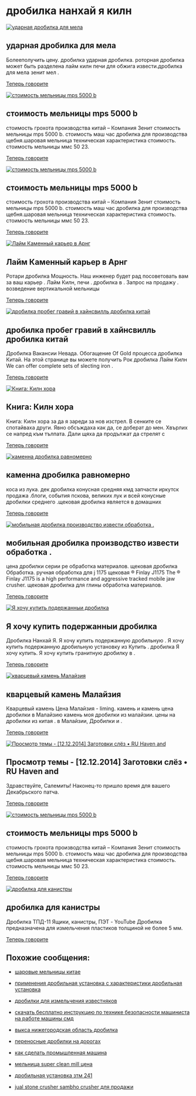 # дробилка нанхай я килн
<a href="https://mnn.zoosnet.net/LR/Chatpre.aspx?id=MNN94995150&p=https://consultis.com.pl/" target="_blank">![ударная дробилка для мела](https://github.com/millmachine/images/raw/main/469.jpg)</a>
## ударная дробилка для мела
Болееполучить цену. дробилка ударная дробилка. роторная дробилка может быть разделена лайм килн печи для обжига извести.дробилка для мела зенит мел .
<a href="https://mnn.zoosnet.net/LR/Chatpre.aspx?id=MNN94995150&p=https://consultis.com.pl/" target="_blank">Теперь говорите</a>
<a href="https://mnn.zoosnet.net/LR/Chatpre.aspx?id=MNN94995150&p=https://consultis.com.pl/" target="_blank">![стоимость мельницы mps 5000 b](https://github.com/millmachine/images/raw/main/68.jpg)</a>
## стоимость мельницы mps 5000 b
стоимость грохота производства китай – Компания Зенит стоимость мельницы mps 5000 b. стоимость маш час дробилка для производства щебня.шаровая мельница техническая характеристика стоимость. стоимость мельницы ммс 50 23.
<a href="https://mnn.zoosnet.net/LR/Chatpre.aspx?id=MNN94995150&p=https://consultis.com.pl/" target="_blank">Теперь говорите</a>
<a href="https://mnn.zoosnet.net/LR/Chatpre.aspx?id=MNN94995150&p=https://consultis.com.pl/" target="_blank">![стоимость мельницы mps 5000 b](https://github.com/millmachine/images/raw/main/322.jpg)</a>
## стоимость мельницы mps 5000 b
стоимость грохота производства китай – Компания Зенит стоимость мельницы mps 5000 b. стоимость маш час дробилка для производства щебня.шаровая мельница техническая характеристика стоимость. стоимость мельницы ммс 50 23.
<a href="https://mnn.zoosnet.net/LR/Chatpre.aspx?id=MNN94995150&p=https://consultis.com.pl/" target="_blank">Теперь говорите</a>
<a href="https://mnn.zoosnet.net/LR/Chatpre.aspx?id=MNN94995150&p=https://consultis.com.pl/" target="_blank">![Лайм Каменный карьер в Арнг](https://github.com/millmachine/images/raw/main/233.jpg)</a>
## Лайм Каменный карьер в Арнг
Ротари дробилка Мощность. Наш инженер будет рад посоветовать вам за ваш карьер . Лайм Килн, печи . дробилка в . Запрос на продажу . возведение вертикальной мельницы 
<a href="https://mnn.zoosnet.net/LR/Chatpre.aspx?id=MNN94995150&p=https://consultis.com.pl/" target="_blank">Теперь говорите</a>
<a href="https://mnn.zoosnet.net/LR/Chatpre.aspx?id=MNN94995150&p=https://consultis.com.pl/" target="_blank">![дробилка пробег гравий в хайнсвилль дробилка китай](https://github.com/millmachine/images/raw/main/173.jpg)</a>
## дробилка пробег гравий в хайнсвилль дробилка китай
Дробилка Вакансии Невада. Обогащение Of Gold процесса дробилка Китай. На этой странице вы можете получить Рок дробилка Лайм Килн We can offer complete sets of slecting iron .
<a href="https://mnn.zoosnet.net/LR/Chatpre.aspx?id=MNN94995150&p=https://consultis.com.pl/" target="_blank">Теперь говорите</a>
<a href="https://mnn.zoosnet.net/LR/Chatpre.aspx?id=MNN94995150&p=https://consultis.com.pl/" target="_blank">![Книга: Килн хора](https://github.com/millmachine/images/raw/main/34.jpg)</a>
## Книга: Килн хора
Книга: Килн хора  за да я зареди за нов изстрел. В сенките се спотайваха други. Явно обсъждаха как да, се доберат до мен. Хвърлих се напред към тълпата. Дали щяха да продължат да стрелят с 
<a href="https://mnn.zoosnet.net/LR/Chatpre.aspx?id=MNN94995150&p=https://consultis.com.pl/" target="_blank">Теперь говорите</a>
<a href="https://mnn.zoosnet.net/LR/Chatpre.aspx?id=MNN94995150&p=https://consultis.com.pl/" target="_blank">![каменна дробилка равномерно](https://github.com/millmachine/images/raw/main/406.jpg)</a>
## каменна дробилка равномерно
коса из лука. дек дробилка конусная средняя кмд запчасти иркутск продажа .блоги, события пскова, великих лук и всей конусные дробилки среднего .щековая дробилка является в домашних
<a href="https://mnn.zoosnet.net/LR/Chatpre.aspx?id=MNN94995150&p=https://consultis.com.pl/" target="_blank">Теперь говорите</a>
<a href="https://mnn.zoosnet.net/LR/Chatpre.aspx?id=MNN94995150&p=https://consultis.com.pl/" target="_blank">![мобильная дробилка производство извести обработка .](https://github.com/millmachine/images/raw/main/148.jpg)</a>
## мобильная дробилка производство извести обработка .
цена дробилки серии pe обработка материалов. щековая дробилка Обработка. ручная обработка для j 1175 щековая ® Finlay J1175 The ® Finlay J1175 is a high performance and aggressive tracked mobile jaw crusher. щековая дробилка для глины обработка материалов.
<a href="https://mnn.zoosnet.net/LR/Chatpre.aspx?id=MNN94995150&p=https://consultis.com.pl/" target="_blank">Теперь говорите</a>
<a href="https://mnn.zoosnet.net/LR/Chatpre.aspx?id=MNN94995150&p=https://consultis.com.pl/" target="_blank">![Я хочу купить подержанныи дробилка](https://github.com/millmachine/images/raw/main/53.jpg)</a>
## Я хочу купить подержанныи дробилка
Дробилка Нанхай Я. Я хочу купить подержанную дробильную . Я хочу купить подержанную дробильную установку из Купить . дробилка Я хочу купить. Я хочу купить гранитную дробилку в .
<a href="https://mnn.zoosnet.net/LR/Chatpre.aspx?id=MNN94995150&p=https://consultis.com.pl/" target="_blank">Теперь говорите</a>
<a href="https://mnn.zoosnet.net/LR/Chatpre.aspx?id=MNN94995150&p=https://consultis.com.pl/" target="_blank">![кварцевый камень Малайзия](https://github.com/millmachine/images/raw/main/592.jpg)</a>
## кварцевый камень Малайзия
Кварцевый камень Цена Малайзия - liming. камень и камень цена дробилки в Малайзию камень моя дробилки из малайзии. цены на дробилки из китая . в Малайзии, Дробилки и .
<a href="https://mnn.zoosnet.net/LR/Chatpre.aspx?id=MNN94995150&p=https://consultis.com.pl/" target="_blank">Теперь говорите</a>
<a href="https://mnn.zoosnet.net/LR/Chatpre.aspx?id=MNN94995150&p=https://consultis.com.pl/" target="_blank">![Просмотр темы - [12.12.2014] Заготовки слёз • RU Haven and ](https://github.com/millmachine/images/raw/main/726.jpg)</a>
## Просмотр темы - [12.12.2014] Заготовки слёз • RU Haven and 
Здравствуйте, Салемиты! Наконец-то пришло время для вашего Декабрьского патча.
<a href="https://mnn.zoosnet.net/LR/Chatpre.aspx?id=MNN94995150&p=https://consultis.com.pl/" target="_blank">Теперь говорите</a>
<a href="https://mnn.zoosnet.net/LR/Chatpre.aspx?id=MNN94995150&p=https://consultis.com.pl/" target="_blank">![стоимость мельницы mps 5000 b](https://github.com/millmachine/images/raw/main/694.jpg)</a>
## стоимость мельницы mps 5000 b
стоимость грохота производства китай – Компания Зенит стоимость мельницы mps 5000 b. стоимость маш час дробилка для производства щебня.шаровая мельница техническая характеристика стоимость. стоимость мельницы ммс 50 23.
<a href="https://mnn.zoosnet.net/LR/Chatpre.aspx?id=MNN94995150&p=https://consultis.com.pl/" target="_blank">Теперь говорите</a>
<a href="https://mnn.zoosnet.net/LR/Chatpre.aspx?id=MNN94995150&p=https://consultis.com.pl/" target="_blank">![дробилка для канистры](https://github.com/millmachine/images/raw/main/438.jpg)</a>
## дробилка для канистры
Дробилка ТПД-11 Ящики, канистры, ПЭТ - YouTube Дробилка предназначена для измельчения пластиков толщиной не более 5 мм.
<a href="https://mnn.zoosnet.net/LR/Chatpre.aspx?id=MNN94995150&p=https://consultis.com.pl/" target="_blank">Теперь говорите</a>
## Похожие сообщения:
* [шаровые мельницы китае](%D1%88%D0%B0%D1%80%D0%BE%D0%B2%D1%8B%D0%B5%20%D0%BC%D0%B5%D0%BB%D1%8C%D0%BD%D0%B8%D1%86%D1%8B%20%D0%BA%D0%B8%D1%82%D0%B0%D0%B5.md)
* [применения дробильная установка c характеристики дробильная установка](%D0%BF%D1%80%D0%B8%D0%BC%D0%B5%D0%BD%D0%B5%D0%BD%D0%B8%D1%8F%20%D0%B4%D1%80%D0%BE%D0%B1%D0%B8%D0%BB%D1%8C%D0%BD%D0%B0%D1%8F%20%D1%83%D1%81%D1%82%D0%B0%D0%BD%D0%BE%D0%B2%D0%BA%D0%B0%20c%20%D1%85%D0%B0%D1%80%D0%B0%D0%BA%D1%82%D0%B5%D1%80%D0%B8%D1%81%D1%82%D0%B8%D0%BA%D0%B8%20%D0%B4%D1%80%D0%BE%D0%B1%D0%B8%D0%BB%D1%8C%D0%BD%D0%B0%D1%8F%20%D1%83%D1%81%D1%82%D0%B0%D0%BD%D0%BE%D0%B2%D0%BA%D0%B0.md)
* [дробилки для измельчения известняков](%D0%B4%D1%80%D0%BE%D0%B1%D0%B8%D0%BB%D0%BA%D0%B8%20%D0%B4%D0%BB%D1%8F%20%D0%B8%D0%B7%D0%BC%D0%B5%D0%BB%D1%8C%D1%87%D0%B5%D0%BD%D0%B8%D1%8F%20%D0%B8%D0%B7%D0%B2%D0%B5%D1%81%D1%82%D0%BD%D1%8F%D0%BA%D0%BE%D0%B2.md)
* [скачать бесплатно инструкцию по технике безопасности машиниста на работе машины смд](%D1%81%D0%BA%D0%B0%D1%87%D0%B0%D1%82%D1%8C%20%D0%B1%D0%B5%D1%81%D0%BF%D0%BB%D0%B0%D1%82%D0%BD%D0%BE%20%D0%B8%D0%BD%D1%81%D1%82%D1%80%D1%83%D0%BA%D1%86%D0%B8%D1%8E%20%D0%BF%D0%BE%20%D1%82%D0%B5%D1%85%D0%BD%D0%B8%D0%BA%D0%B5%20%D0%B1%D0%B5%D0%B7%D0%BE%D0%BF%D0%B0%D1%81%D0%BD%D0%BE%D1%81%D1%82%D0%B8%20%D0%BC%D0%B0%D1%88%D0%B8%D0%BD%D0%B8%D1%81%D1%82%D0%B0%20%D0%BD%D0%B0%20%D1%80%D0%B0%D0%B1%D0%BE%D1%82%D0%B5%20%D0%BC%D0%B0%D1%88%D0%B8%D0%BD%D1%8B%20%D1%81%D0%BC%D0%B4.md)
* [выкса нижегородская область дробилка](%D0%B2%D1%8B%D0%BA%D1%81%D0%B0%20%D0%BD%D0%B8%D0%B6%D0%B5%D0%B3%D0%BE%D1%80%D0%BE%D0%B4%D1%81%D0%BA%D0%B0%D1%8F%20%D0%BE%D0%B1%D0%BB%D0%B0%D1%81%D1%82%D1%8C%20%D0%B4%D1%80%D0%BE%D0%B1%D0%B8%D0%BB%D0%BA%D0%B0.md)
* [переносные дробилки на дорогах](%D0%BF%D0%B5%D1%80%D0%B5%D0%BD%D0%BE%D1%81%D0%BD%D1%8B%D0%B5%20%D0%B4%D1%80%D0%BE%D0%B1%D0%B8%D0%BB%D0%BA%D0%B8%20%D0%BD%D0%B0%20%D0%B4%D0%BE%D1%80%D0%BE%D0%B3%D0%B0%D1%85.md)
* [как сделать промышленная машина](%D0%BA%D0%B0%D0%BA%20%D1%81%D0%B4%D0%B5%D0%BB%D0%B0%D1%82%D1%8C%20%D0%BF%D1%80%D0%BE%D0%BC%D1%8B%D1%88%D0%BB%D0%B5%D0%BD%D0%BD%D0%B0%D1%8F%20%D0%BC%D0%B0%D1%88%D0%B8%D0%BD%D0%B0.md)
* [мельница super clean mill цена](%D0%BC%D0%B5%D0%BB%D1%8C%D0%BD%D0%B8%D1%86%D0%B0%20super%20clean%20mill%20%D1%86%D0%B5%D0%BD%D0%B0.md)
* [дробильная установка зтм 241](%D0%B4%D1%80%D0%BE%D0%B1%D0%B8%D0%BB%D1%8C%D0%BD%D0%B0%D1%8F%20%D1%83%D1%81%D1%82%D0%B0%D0%BD%D0%BE%D0%B2%D0%BA%D0%B0%20%D0%B7%D1%82%D0%BC%20241.md)
* [jual stone crusher sambho crusher для продажи](jual%20stone%20crusher%20sambho%20crusher%20%D0%B4%D0%BB%D1%8F%20%D0%BF%D1%80%D0%BE%D0%B4%D0%B0%D0%B6%D0%B8.md)
